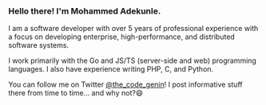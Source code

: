### Hello there! I'm Mohammed Adekunle.

I am a software developer with over 5 years of professional experience with a focus on developing enterprise, high-performance, and distributed software systems.

I work primarily with the Go and JS/TS (server-side and web) programming languages. I also have experience writing PHP, C, and Python.

You can follow me on Twitter [@the_code_genin](https://twitter.com/the_code_genin)! I post informative stuff there from time to time... and why not?😄
